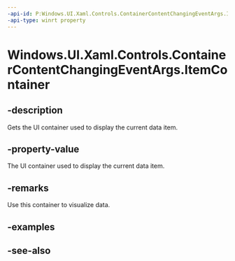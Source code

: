 ```yaml
---
-api-id: P:Windows.UI.Xaml.Controls.ContainerContentChangingEventArgs.ItemContainer
-api-type: winrt property
---
```


<!-- Property syntax
public Windows.UI.Xaml.Controls.Primitives.SelectorItem ItemContainer { get; }
-->

# Windows.UI.Xaml.Controls.ContainerContentChangingEventArgs.ItemContainer

## -description
Gets the UI container used to display the current data item.



## -property-value
The UI container used to display the current data item.

## -remarks
Use this container to visualize data.

## -examples

## -see-also
